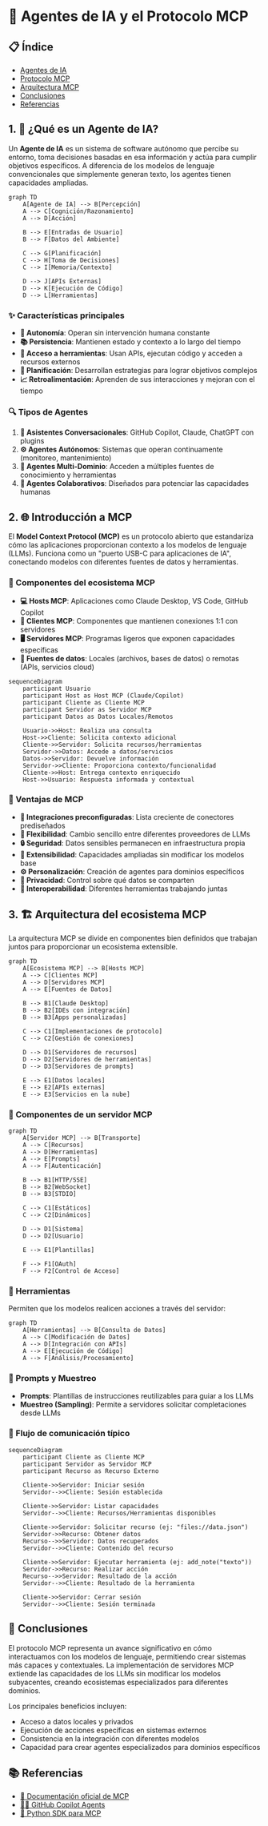 # 🤖 Agentes de IA y el Protocolo MCP

## 📋 Índice
- [Agentes de IA](#1--qué-es-un-agente-de-ia)
- [Protocolo MCP](#2--introducción-a-mcp)
- [Arquitectura MCP](#3--arquitectura-del-ecosistema-mcp)
- [Conclusiones](#-conclusiones)
- [Referencias](#-referencias)

## 1. 🧠 ¿Qué es un Agente de IA?

Un **Agente de IA** es un sistema de software autónomo que percibe su entorno, toma decisiones basadas en esa información y actúa para cumplir objetivos específicos. A diferencia de los modelos de lenguaje convencionales que simplemente generan texto, los agentes tienen capacidades ampliadas.

```mermaid
graph TD
    A[Agente de IA] --> B[Percepción]
    A --> C[Cognición/Razonamiento]
    A --> D[Acción]
    
    B --> E[Entradas de Usuario]
    B --> F[Datos del Ambiente]
    
    C --> G[Planificación]
    C --> H[Toma de Decisiones]
    C --> I[Memoria/Contexto]
    
    D --> J[APIs Externas]
    D --> K[Ejecución de Código]
    D --> L[Herramientas]
```

### ✨ Características principales

- **🔄 Autonomía**: Operan sin intervención humana constante
- **📚 Persistencia**: Mantienen estado y contexto a lo largo del tiempo
- **🔧 Acceso a herramientas**: Usan APIs, ejecutan código y acceden a recursos externos
- **📝 Planificación**: Desarrollan estrategias para lograr objetivos complejos
- **📈 Retroalimentación**: Aprenden de sus interacciones y mejoran con el tiempo

### 🔍 Tipos de Agentes

1. **💬 Asistentes Conversacionales**: GitHub Copilot, Claude, ChatGPT con plugins
2. **⚙️ Agentes Autónomos**: Sistemas que operan continuamente (monitoreo, mantenimiento)
3. **🔄 Agentes Multi-Dominio**: Acceden a múltiples fuentes de conocimiento y herramientas
4. **👥 Agentes Colaborativos**: Diseñados para potenciar las capacidades humanas

## 2. 🌐 Introducción a MCP

El **Model Context Protocol (MCP)** es un protocolo abierto que estandariza cómo las aplicaciones proporcionan contexto a los modelos de lenguaje (LLMs). Funciona como un "puerto USB-C para aplicaciones de IA", conectando modelos con diferentes fuentes de datos y herramientas.

### 🤔 Componentes del ecosistema MCP

- **💻 Hosts MCP**: Aplicaciones como Claude Desktop, VS Code, GitHub Copilot
- **🔄 Clientes MCP**: Componentes que mantienen conexiones 1:1 con servidores
- **🖥️ Servidores MCP**: Programas ligeros que exponen capacidades específicas
- **📂 Fuentes de datos**: Locales (archivos, bases de datos) o remotas (APIs, servicios cloud)

```mermaid
sequenceDiagram
    participant Usuario
    participant Host as Host MCP (Claude/Copilot)
    participant Cliente as Cliente MCP
    participant Servidor as Servidor MCP
    participant Datos as Datos Locales/Remotos
    
    Usuario->>Host: Realiza una consulta
    Host->>Cliente: Solicita contexto adicional
    Cliente->>Servidor: Solicita recursos/herramientas
    Servidor->>Datos: Accede a datos/servicios
    Datos->>Servidor: Devuelve información
    Servidor->>Cliente: Proporciona contexto/funcionalidad
    Cliente->>Host: Entrega contexto enriquecido
    Host->>Usuario: Respuesta informada y contextual
```

### 🎯 Ventajas de MCP

- **🔌 Integraciones preconfiguradas**: Lista creciente de conectores prediseñados
- **🔄 Flexibilidad**: Cambio sencillo entre diferentes proveedores de LLMs
- **🔒 Seguridad**: Datos sensibles permanecen en infraestructura propia
- **🧩 Extensibilidad**: Capacidades ampliadas sin modificar los modelos base
- **⚙️ Personalización**: Creación de agentes para dominios específicos
- **🔐 Privacidad**: Control sobre qué datos se comparten
- **🔌 Interoperabilidad**: Diferentes herramientas trabajando juntas

## 3. 🏗️ Arquitectura del ecosistema MCP

La arquitectura MCP se divide en componentes bien definidos que trabajan juntos para proporcionar un ecosistema extensible.

```mermaid
graph TD
    A[Ecosistema MCP] --> B[Hosts MCP]
    A --> C[Clientes MCP]
    A --> D[Servidores MCP]
    A --> E[Fuentes de Datos]
    
    B --> B1[Claude Desktop]
    B --> B2[IDEs con integración]
    B --> B3[Apps personalizadas]
    
    C --> C1[Implementaciones de protocolo]
    C --> C2[Gestión de conexiones]
    
    D --> D1[Servidores de recursos]
    D --> D2[Servidores de herramientas]
    D --> D3[Servidores de prompts]
    
    E --> E1[Datos locales]
    E --> E2[APIs externas]
    E --> E3[Servicios en la nube]
```

### 🧩 Componentes de un servidor MCP

```mermaid
graph TD
    A[Servidor MCP] --> B[Transporte]
    A --> C[Recursos]
    A --> D[Herramientas]
    A --> E[Prompts]
    A --> F[Autenticación]
    
    B --> B1[HTTP/SSE]
    B --> B2[WebSocket]
    B --> B3[STDIO]
    
    C --> C1[Estáticos]
    C --> C2[Dinámicos]
    
    D --> D1[Sistema]
    D --> D2[Usuario]
    
    E --> E1[Plantillas]
    
    F --> F1[OAuth]
    F --> F2[Control de Acceso]
```


### 🔧 Herramientas

Permiten que los modelos realicen acciones a través del servidor:

```mermaid
graph TD
    A[Herramientas] --> B[Consulta de Datos]
    A --> C[Modificación de Datos]
    A --> D[Integración con APIs]
    A --> E[Ejecución de Código]
    A --> F[Análisis/Procesamiento]
```

### 💬 Prompts y Muestreo

- **Prompts**: Plantillas de instrucciones reutilizables para guiar a los LLMs
- **Muestreo (Sampling)**: Permite a servidores solicitar completaciones desde LLMs

### 🔄 Flujo de comunicación típico

```mermaid
sequenceDiagram
    participant Cliente as Cliente MCP
    participant Servidor as Servidor MCP
    participant Recurso as Recurso Externo
    
    Cliente->>Servidor: Iniciar sesión
    Servidor-->>Cliente: Sesión establecida
    
    Cliente->>Servidor: Listar capacidades
    Servidor-->>Cliente: Recursos/Herramientas disponibles
    
    Cliente->>Servidor: Solicitar recurso (ej: "files://data.json")
    Servidor->>Recurso: Obtener datos
    Recurso-->>Servidor: Datos recuperados
    Servidor-->>Cliente: Contenido del recurso
    
    Cliente->>Servidor: Ejecutar herramienta (ej: add_note("texto"))
    Servidor->>Recurso: Realizar acción
    Recurso-->>Servidor: Resultado de la acción
    Servidor-->>Cliente: Resultado de la herramienta
    
    Cliente->>Servidor: Cerrar sesión
    Servidor-->>Cliente: Sesión terminada
```

## 📌 Conclusiones

El protocolo MCP representa un avance significativo en cómo interactuamos con los modelos de lenguaje, permitiendo crear sistemas más capaces y contextuales. La implementación de servidores MCP extiende las capacidades de los LLMs sin modificar los modelos subyacentes, creando ecosistemas especializados para diferentes dominios.

Los principales beneficios incluyen:
- Acceso a datos locales y privados
- Ejecución de acciones específicas en sistemas externos
- Consistencia en la integración con diferentes modelos
- Capacidad para crear agentes especializados para dominios específicos

## 📚 Referencias

- [📖 Documentación oficial de MCP](https://modelcontextprotocol.io/introduction)
- [👨‍💻 GitHub Copilot Agents](https://docs.github.com/en/copilot/building-copilot-extensions/building-a-copilot-agent-for-your-copilot-extension/about-copilot-agents)
- [🐍 Python SDK para MCP](https://github.com/modelcontextprotocol/python-sdk)